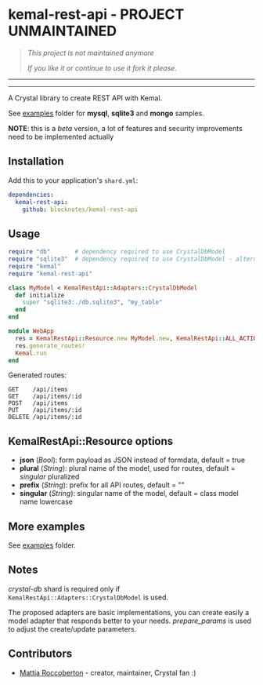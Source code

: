 # kemal-rest-api - PROJECT UNMAINTAINED

> *This project is not maintained anymore*
>
> *If you like it or continue to use it fork it please.*

* * *
* * *

A Crystal library to create REST API with Kemal.

See [examples](https://github.com/blocknotes/kemal-rest-api/tree/master/examples) folder for **mysql**, **sqlite3** and **mongo** samples.

**NOTE**: this is a *beta* version, a lot of features and security improvements need to be implemented actually

## Installation

Add this to your application's `shard.yml`:

```yaml
dependencies:
  kemal-rest-api:
    github: blocknotes/kemal-rest-api
```

## Usage

```ruby
require "db"       # dependency required to use CrystalDbModel
require "sqlite3"  # dependency required to use CrystalDbModel - alternatives: crystal-mysql, crystal-pg
require "kemal"
require "kemal-rest-api"

class MyModel < KemalRestApi::Adapters::CrystalDbModel
  def initialize
    super "sqlite3:./db.sqlite3", "my_table"
  end
end

module WebApp
  res = KemalRestApi::Resource.new MyModel.new, KemalRestApi::ALL_ACTIONS, prefix: "api", singular: "item"
  res.generate_routes!
  Kemal.run
end
```

Generated routes:

```
GET    /api/items
GET    /api/items/:id
POST   /api/items
PUT    /api/items/:id
DELETE /api/items/:id
```

## KemalRestApi::Resource options

- **json** (*Bool*): form payload as JSON instead of formdata, default = true
- **plural** (*String*): plural name of the model, used for routes, default = *singular* pluralized
- **prefix** (*String*): prefix for all API routes, default = ""
- **singular** (*String*): singular name of the model, default = class model name lowercase

## More examples

See [examples](https://github.com/blocknotes/kemal-rest-api/tree/master/examples) folder.

## Notes

*crystal-db* shard is required only if `KemalRestApi::Adapters::CrystalDbModel` is used.

The proposed adapters are basic implementations, you can create easily a model adapter that responds better to your needs. *prepare_params* is used to adjust the create/update parameters.

## Contributors

- [Mattia Roccoberton](http://blocknot.es) - creator, maintainer, Crystal fan :)
